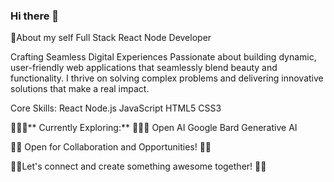 ### Hi there 👋

🔭About my self Full Stack React Node Developer 

Crafting Seamless Digital Experiences Passionate about building dynamic, user-friendly web applications that seamlessly blend beauty and functionality. 
I thrive on solving complex problems and delivering innovative solutions that make a real impact. ️ 

Core Skills: React Node.js JavaScript HTML5 CSS3

🌱🌱🌱** Currently Exploring:** 🌱🌱🌱
    Open AI 
    Google Bard 
    Generative AI

👯👯 Open for Collaboration and Opportunities! 👯👯

💬💬Let's connect and create something awesome together! 💬💬



<!--
**dimpypp/dimpypp** is a ✨ _special_ ✨ repository because its `README.md` (this file) appears on your GitHub profile.

Here are some ideas to get you started:

-  I’m currently working on ...
-  I’m currently learning ...
-  I’m looking to collaborate on ...
- 🤔 I’m looking for help with ...
-  Ask me about ...
- 📫 How to reach me: ...
- 😄 Pronouns: ...
- ⚡ Fun fact: ...
-->
